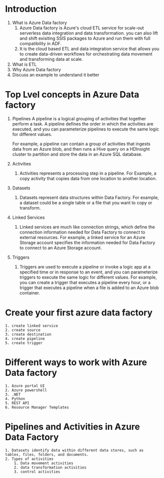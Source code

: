 # Introduction
1. What is Azure Data factory
    1. Azure Data factory is Azure's cloud ETL service for scale-out serverless data integration and data transformation. you can also lift and shift exisiting SSIS packages to Azure and run them with full compatibility in ADF.
    2. It is the cloud based ETL and data integration service that allows you to create data-driven workflows for orchestrating data movement and transforming data at scale.
2. What is ETL
2. Why Azure Data factory
4. Discuss an example to understand it better

# Top Lvel concepts in Azure Data factory
1. Pipelines
    A pipeline is a logical grouping of activities that together perform a task. A pipeline defines the order in which the activities are executed, and you can parameterize pipelines to execute the same logic for different values.

    For example, a pipeline can contain a group of activities that ingests data from an Azure blob, and then runs a Hive query on a HDInsight cluster to partition and store the data in an Azure SQL database.
2. Activities
    1. Activities represents a processing step in a pipeline. For Example, a copy activity that copies data from one location to another location.
3. Datasets
    1. Datasets represent data structures within Data Factory. For example, a dataset could be a single table or a file that you want to copy or transform.
4. Linked Services
    1. Linked services are much like connection strings, which define the connection information needed for Data Factory to connect to external resources. For example, a linked service for an Azure Storage account specifies the information needed for Data Factory to connect to an Azure Storage account.
5. Triggers
    1. Triggers are used to execute a pipeline or invoke a logic app at a specified time or in response to an event, and you can parameterize triggers to execute the same logic for different values. For example, you can create a trigger that executes a pipeline every hour, or a trigger that executes a pipeline when a file is added to an Azure blob container.

# Create your first azure data factory
    1. create linked service
    2. create source
    3. create destination
    4. create pipeline
    5. create trigger

# Different ways to work with Azure Data factory
    1. Azure portal UI
    2. Azure powershell
    3. .NET
    4. Python
    5. REST API
    6. Resource Manager Templates

# Pipelines and Activities in Azure Data Factory
    1. Datasets identify data within different data stores, such as tables, files, folders, and documents.
    2. Types of activities
        1. Data movement activities
        2. data transformation activities
        3. control activities